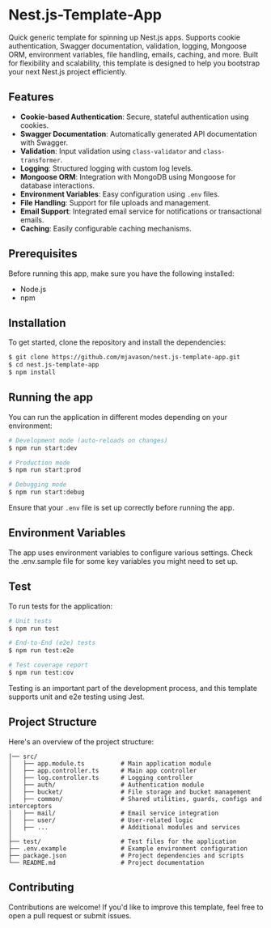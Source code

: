 # Nest.js-Template-App

Quick generic template for spinning up Nest.js apps. Supports cookie authentication, Swagger documentation, validation, logging, Mongoose ORM, environment variables, file handling, emails, caching, and more. Built for flexibility and scalability, this template is designed to help you bootstrap your next Nest.js project efficiently.

## Features

- **Cookie-based Authentication**: Secure, stateful authentication using cookies.
- **Swagger Documentation**: Automatically generated API documentation with Swagger.
- **Validation**: Input validation using `class-validator` and `class-transformer`.
- **Logging**: Structured logging with custom log levels.
- **Mongoose ORM**: Integration with MongoDB using Mongoose for database interactions.
- **Environment Variables**: Easy configuration using `.env` files.
- **File Handling**: Support for file uploads and management.
- **Email Support**: Integrated email service for notifications or transactional emails.
- **Caching**: Easily configurable caching mechanisms.

## Prerequisites

Before running this app, make sure you have the following installed:

- Node.js
- npm

## Installation

To get started, clone the repository and install the dependencies:

```bash
$ git clone https://github.com/mjavason/nest.js-template-app.git
$ cd nest.js-template-app
$ npm install
```

## Running the app

You can run the application in different modes depending on your environment:

```bash
# Development mode (auto-reloads on changes)
$ npm run start:dev

# Production mode
$ npm run start:prod

# Debugging mode
$ npm run start:debug
```

Ensure that your `.env` file is set up correctly before running the app.

## Environment Variables

The app uses environment variables to configure various settings. Check the .env.sample file for some key variables you might need to set up.

## Test

To run tests for the application:

```bash
# Unit tests
$ npm run test

# End-to-End (e2e) tests
$ npm run test:e2e

# Test coverage report
$ npm run test:cov
```

Testing is an important part of the development process, and this template supports unit and e2e testing using Jest.

## Project Structure

Here's an overview of the project structure:

```
|── src/
│   ├── app.module.ts          # Main application module
│   ├── app.controller.ts      # Main app controller
│   ├── log.controller.ts      # Logging controller
│   ├── auth/                  # Authentication module
│   ├── bucket/                # File storage and bucket management
│   ├── common/                # Shared utilities, guards, configs and interceptors
│   ├── mail/                  # Email service integration
│   ├── user/                  # User-related logic
│   ├── ...                    # Additional modules and services
│
├── test/                      # Test files for the application
├── .env.example               # Example environment configuration
├── package.json               # Project dependencies and scripts
└── README.md                  # Project documentation

```

## Contributing

Contributions are welcome! If you'd like to improve this template, feel free to open a pull request or submit issues.